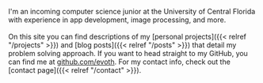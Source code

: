 I'm an incoming computer science junior at the University of Central Florida with experience in app development, image processing, and more.
\
\
On this site you can find descriptions of my [personal projects]({{< relref "/projects" >}}) and [blog posts]({{< relref "/posts" >}}) that detail my problem solving approach. If you want to head straight to my GitHub, you can find me at [github.com/evoth](https://github.com/evoth). For my contact info, check out the [contact page]({{< relref "/contact" >}}).